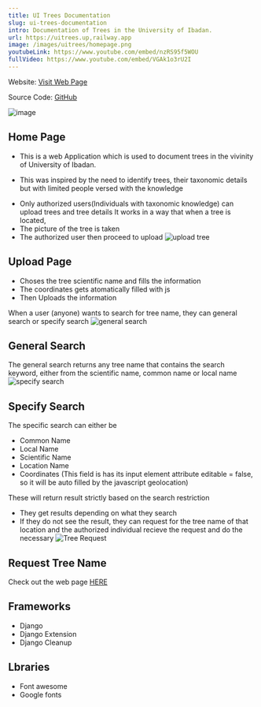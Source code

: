 ```yaml
---
title: UI Trees Documentation
slug: ui-trees-documentation
intro: Documentation of Trees in the University of Ibadan.
url: https://uitrees.up,railway.app
image: /images/uitrees/homepage.png
youtubeLink: https://www.youtube.com/embed/nzRS95f5WOU
fullVideo: https://www.youtube.com/embed/VGAk1o3rU2I
---
```

Website: [Visit Web Page](https://uitrees.up.railway.app)

Source Code: [GitHub](https://github.com/Dharmzeey/uitrees)

![image](/images/uitrees/homepage.png)
## **Home Page**

+ This is a web Application which is used to document trees in the vivinity of University of Ibadan. 

+ This was inspired by the need to identify trees, their taxonomic details but with limited people versed with the knowledge

- Only authorized users(Individuals with taxonomic knowledge) can upload trees and tree details
It works in a way that when a tree is located, 
- The picture of the tree is taken 
- The authorized user then proceed to upload 
![upload tree](/images/uitrees/upload.png)
## **Upload Page**
- Choses the tree scientific name and fills the information
- The coordinates gets atomatically filled with js
- Then Uploads the information

When a user (anyone) wants to search for tree name, they can general search or specify search
![general search](/images/uitrees/general-search.png)
## **General Search**
The general search returns any tree name that contains the search keyword, either from the scientific name, common name or local name
![specify search](/images/uitrees/specify-search.png)
## **Specify Search**
The specific search can either be 
- Common Name
- Local Name
- Scientific Name
- Location Name
- Coordinates (This field is has its input element attribute editable = false, so it will be auto filled by the javascript geolocation)

These will return result strictly based on the search restriction

- They get results depending on what they search
- If they do not see the result, they can request for the tree name of that location and the authorized individual recieve the request and do the necessary
![Tree Request](/images/uitrees/request-tree.png)
## **Request Tree Name**

Check out the web page [HERE](https://uitrees.herokuapp.com)

## Frameworks
- Django
- Django Extension
- Django Cleanup

## Lbraries
- Font awesome
- Google fonts